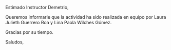 Estimado Instructor Demetrio,

Queremos informarle que la actividad ha sido realizada en equipo por Laura Julieth Guerrero Roa y Lina Paola Wilches Gómez.

Gracias por su tiempo.

Saludos,
